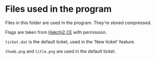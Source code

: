 # Files used in the program

Files in this folder are used in the program. They're stored compressed.

Flags are taken from [Hakchi2 CE](https://github.com/TeamShinkansen/hakchi2 "Hakchi2 CE") with permission.

`ticket.dat` is the default ticket, used in the 'New ticket' feature.

`thumb.png` and `title.png` are used in the default ticket.
